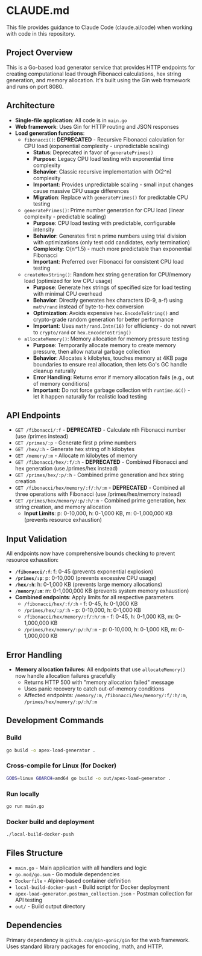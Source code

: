 # CLAUDE.md

This file provides guidance to Claude Code (claude.ai/code) when working with code in this repository.

## Project Overview

This is a Go-based load generator service that provides HTTP endpoints for creating computational load through Fibonacci calculations, hex string generation, and memory allocation. It's built using the Gin web framework and runs on port 8080.

## Architecture

- **Single-file application**: All code is in `main.go`
- **Web framework**: Uses Gin for HTTP routing and JSON responses
- **Load generation functions**:
  - `fibonacci()`: **DEPRECATED** - Recursive Fibonacci calculation for CPU load (exponential complexity - unpredictable scaling)
    - **Status**: Deprecated in favor of `generatePrimes()`
    - **Purpose**: Legacy CPU load testing with exponential time complexity
    - **Behavior**: Classic recursive implementation with O(2^n) complexity
    - **Important**: Provides unpredictable scaling - small input changes cause massive CPU usage differences
    - **Migration**: Replace with `generatePrimes()` for predictable CPU testing
  - `generatePrimes()`: Prime number generation for CPU load (linear complexity - predictable scaling)
    - **Purpose**: CPU load testing with predictable, configurable intensity
    - **Behavior**: Generates first n prime numbers using trial division with optimizations (only test odd candidates, early termination)
    - **Complexity**: O(n^1.5) - much more predictable than exponential Fibonacci
    - **Important**: Preferred over Fibonacci for consistent CPU load testing
  - `createHexString()`: Random hex string generation for CPU/memory load (optimized for low CPU usage)
    - **Purpose**: Generate hex strings of specified size for load testing with minimal CPU overhead
    - **Behavior**: Directly generates hex characters (0-9, a-f) using `math/rand` instead of byte-to-hex conversion
    - **Optimization**: Avoids expensive `hex.EncodeToString()` and crypto-grade random generation for better performance
    - **Important**: Uses `math/rand.Intn(16)` for efficiency - do not revert to `crypto/rand` or `hex.EncodeToString()`
  - `allocateMemory()`: Memory allocation for memory pressure testing
    - **Purpose**: Temporarily allocate memory to create memory pressure, then allow natural garbage collection
    - **Behavior**: Allocates k kilobytes, touches memory at 4KB page boundaries to ensure real allocation, then lets Go's GC handle cleanup naturally
    - **Error Handling**: Returns error if memory allocation fails (e.g., out of memory conditions)
    - **Important**: Do not force garbage collection with `runtime.GC()` - let it happen naturally for realistic load testing

## API Endpoints

- `GET /fibonacci/:f` - **DEPRECATED** - Calculate nth Fibonacci number (use /primes instead)
- `GET /primes/:p` - Generate first p prime numbers
- `GET /hex/:h` - Generate hex string of h kilobytes
- `GET /memory/:m` - Allocate m kilobytes of memory
- `GET /fibonacci/hex/:f/:h` - **DEPRECATED** - Combined Fibonacci and hex generation (use /primes/hex instead)
- `GET /primes/hex/:p/:h` - Combined prime generation and hex string creation
- `GET /fibonacci/hex/memory/:f/:h/:m` - **DEPRECATED** - Combined all three operations with Fibonacci (use /primes/hex/memory instead)
- `GET /primes/hex/memory/:p/:h/:m` - Combined prime generation, hex string creation, and memory allocation
  - **Input Limits**: p: 0-10,000, h: 0-1,000 KB, m: 0-1,000,000 KB (prevents resource exhaustion)

## Input Validation

All endpoints now have comprehensive bounds checking to prevent resource exhaustion:

- **`/fibonacci/:f`**: f: 0-45 (prevents exponential explosion)
- **`/primes/:p`**: p: 0-10,000 (prevents excessive CPU usage)
- **`/hex/:h`**: h: 0-1,000 KB (prevents large memory allocations)
- **`/memory/:m`**: m: 0-1,000,000 KB (prevents system memory exhaustion)
- **Combined endpoints**: Apply limits for all respective parameters
  - `/fibonacci/hex/:f/:h` - f: 0-45, h: 0-1,000 KB
  - `/primes/hex/:p/:h` - p: 0-10,000, h: 0-1,000 KB
  - `/fibonacci/hex/memory/:f/:h/:m` - f: 0-45, h: 0-1,000 KB, m: 0-1,000,000 KB
  - `/primes/hex/memory/:p/:h/:m` - p: 0-10,000, h: 0-1,000 KB, m: 0-1,000,000 KB

## Error Handling

- **Memory allocation failures**: All endpoints that use `allocateMemory()` now handle allocation failures gracefully
  - Returns HTTP 500 with "memory allocation failed" message
  - Uses panic recovery to catch out-of-memory conditions
  - Affected endpoints: `/memory/:m`, `/fibonacci/hex/memory/:f/:h/:m`, `/primes/hex/memory/:p/:h/:m`

## Development Commands

### Build
```bash
go build -o apex-load-generator .
```

### Cross-compile for Linux (for Docker)
```bash
GOOS=linux GOARCH=amd64 go build -o out/apex-load-generator .
```

### Run locally
```bash
go run main.go
```

### Docker build and deployment
```bash
./local-build-docker-push
```

## Files Structure

- `main.go` - Main application with all handlers and logic
- `go.mod/go.sum` - Go module dependencies
- `Dockerfile` - Alpine-based container definition
- `local-build-docker-push` - Build script for Docker deployment
- `apex-load-generator.postman_collection.json` - Postman collection for API testing
- `out/` - Build output directory

## Dependencies

Primary dependency is `github.com/gin-gonic/gin` for the web framework. Uses standard library packages for encoding, math, and HTTP.